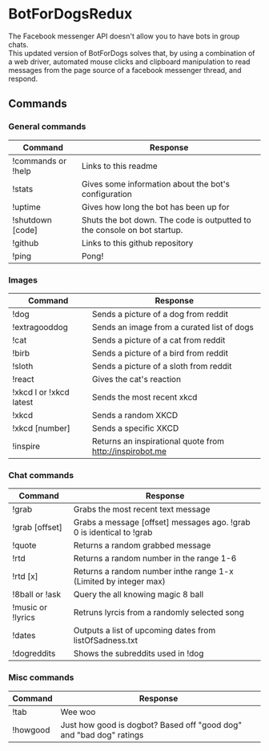 # BotForDogsRedux

The Facebook messenger API doesn't allow you to have bots in group chats.  
This updated version of BotForDogs solves that, by using a combination of a web driver, automated mouse clicks and clipboard manipulation to read messages from the page source of a facebook messenger thread, and respond.

## Commands

### General commands

| Command       | Response              |
| ------------- | --------------------- |
| !commands or !help     | Links to this readme  |
| !stats        | Gives some information about the bot's configuration |
| !uptime       | Gives how long the bot has been up for |
| !shutdown [code] | Shuts the bot down. The code is outputted to the console on bot startup. |
| !github | Links to this github repository |
| !ping | Pong! |

### Images

| Command       | Response              |
| ------------- | --------------------- |
| !dog          | Sends a picture of a dog from reddit |
| !extragooddog | Sends an image from a curated list of dogs |
| !cat | Sends a picture of a cat from reddit |
| !birb | Sends a picture of a bird from reddit |
| !sloth | Sends a picture of a sloth from reddit |
| !react | Gives the cat's reaction |
| !xkcd l or !xkcd latest | Sends the most recent xkcd |
| !xkcd | Sends a random XKCD |
| !xkcd [number] | Sends a specific XKCD |
| !inspire | Returns an inspirational quote from http://inspirobot.me |

### Chat commands

| Command       | Response              |
| ------------- | --------------------- |
| !grab | Grabs the most recent text message |
| !grab [offset] | Grabs a message [offset] messages ago. !grab 0 is identical to !grab |
| !quote | Returns a random grabbed message |
| !rtd | Returns a random number in the range 1-6 |
| !rtd [x] | Returns a random number inthe range 1-x (Limited by integer max) |
| !8ball or !ask | Query the all knowing magic 8 ball |
| !music or !lyrics | Retruns lyrcis from a randomly selected song |
| !dates | Outputs a list of upcoming dates from listOfSadness.txt |
| !dogreddits | Shows the subreddits used in !dog |

### Misc commands

| Command       | Response              |
| ------------- | --------------------- |
| !tab | Wee woo |
| !howgood | Just how good is dogbot? Based off "good dog" and "bad dog" ratings |








